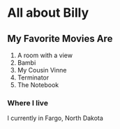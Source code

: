 # All about Billy

## My Favorite Movies Are
1. A room with a view
1. Bambi
1. My Cousin Vinne
1. Terminator
1. The Notebook

### Where I live
I currently in Fargo, North Dakota
